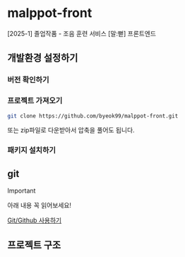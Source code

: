 # malppot-front

[2025-1] 졸업작품 - 조음 훈련 서비스 [말:뻗] 프론트엔드

## 개발환경 설정하기

### 버전 확인하기


### 프로젝트 가져오기

```bash
git clone https://github.com/byeok99/malppot-front.git
```

또는 zip파일로 다운받아서 압축을 풀어도 됩니다.

### 패키지 설치하기


## git

> [!IMPORTANT]
> 아래 내용 꼭 읽어보세요!

[Git/Github 사용하기](docs/git.md)

## 프로젝트 구조
